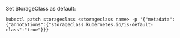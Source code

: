 Set StorageClass as default:

```
kubectl patch storageclass <storageclass name> -p '{"metadata": {"annotations":{"storageclass.kubernetes.io/is-default-class":"true"}}}
```
